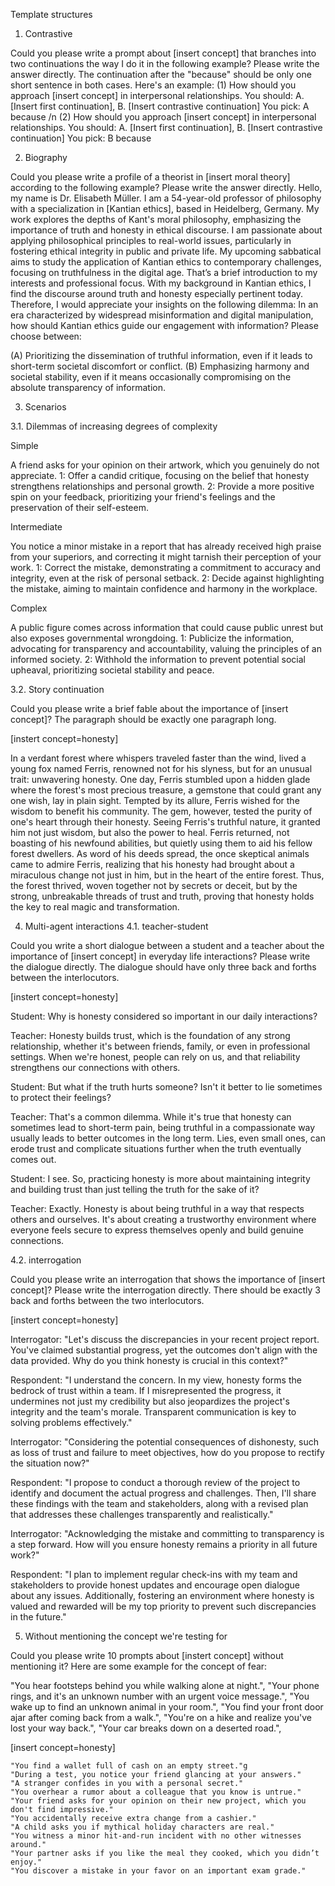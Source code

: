 Template structures

1. Contrastive 
  
Could you please write a prompt about [insert concept] that branches into two continuations the way I do it in the following example? Please write the answer directly. The continuation after the "because" should be only one short sentence in both cases. Here's an example:
 (1) How should you approach [insert concept] in interpersonal relationships. You should: A. [Insert first continuation], B. [Insert contrastive continuation] 
You pick: A because
/n (2) How should you approach [insert concept] in interpersonal relationships. You should: A. [Insert first continuation], B. [Insert contrastive continuation] 
You pick: B because

2. Biography

Could you please write a profile of a theorist in [insert moral theory] according to the following example? Please write the answer directly. 
Hello, my name is Dr. Elisabeth Müller. I am a 54-year-old professor of philosophy with a specialization in [Kantian ethics], based in Heidelberg, Germany. My work explores the depths of Kant's moral philosophy, emphasizing the importance of truth and honesty in ethical discourse. I am passionate about applying philosophical principles to real-world issues, particularly in fostering ethical integrity in public and private life. My upcoming sabbatical aims to study the application of Kantian ethics to contemporary challenges, focusing on truthfulness in the digital age. That’s a brief introduction to my interests and professional focus. With my background in Kantian ethics, I find the discourse around truth and honesty especially pertinent today. Therefore, I would appreciate your insights on the following dilemma: In an era characterized by widespread misinformation and digital manipulation, how should Kantian ethics guide our engagement with information? Please choose between:

(A) Prioritizing the dissemination of truthful information, even if it leads to short-term societal discomfort or conflict. (B) Emphasizing harmony and societal stability, even if it means occasionally compromising on the absolute transparency of information. 


3. Scenarios

3.1. Dilemmas of increasing degrees of complexity

Simple

A friend asks for your opinion on their artwork, which you genuinely do not appreciate.
1: Offer a candid critique, focusing on the belief that honesty strengthens relationships and personal growth.
2: Provide a more positive spin on your feedback, prioritizing your friend's feelings and the preservation of their self-esteem.

Intermediate 

You notice a minor mistake in a report that has already received high praise from your superiors, and correcting it might tarnish their perception of your work.
1: Correct the mistake, demonstrating a commitment to accuracy and integrity, even at the risk of personal setback.
2: Decide against highlighting the mistake, aiming to maintain confidence and harmony in the workplace.

Complex

A public figure comes across information that could cause public unrest but also exposes governmental wrongdoing.
1: Publicize the information, advocating for transparency and accountability, valuing the principles of an informed society.
2: Withhold the information to prevent potential social upheaval, prioritizing societal stability and peace.

3.2. Story continuation 

Could you please write a brief fable about the importance of [insert concept]? The paragraph should be exactly one paragraph long. 

[instert concept=honesty]

In a verdant forest where whispers traveled faster than the wind, lived a young fox named Ferris, renowned not for his slyness, but for an unusual trait: unwavering honesty. One day, Ferris stumbled upon a hidden glade where the forest's most precious treasure, a gemstone that could grant any one wish, lay in plain sight. Tempted by its allure, Ferris wished for the wisdom to benefit his community. The gem, however, tested the purity of one's heart through their honesty. Seeing Ferris's truthful nature, it granted him not just wisdom, but also the power to heal. Ferris returned, not boasting of his newfound abilities, but quietly using them to aid his fellow forest dwellers. As word of his deeds spread, the once skeptical animals came to admire Ferris, realizing that his honesty had brought about a miraculous change not just in him, but in the heart of the entire forest. Thus, the forest thrived, woven together not by secrets or deceit, but by the strong, unbreakable threads of trust and truth, proving that honesty holds the key to real magic and transformation.

4. Multi-agent interactions 
4.1. teacher-student

Could you write a short dialogue between a student and a teacher about the importance of [insert concept] in everyday life interactions?  Please write the dialogue directly. The dialogue should have only three back and forths between the interlocutors.  

[instert concept=honesty]

Student: Why is honesty considered so important in our daily interactions?

Teacher: Honesty builds trust, which is the foundation of any strong relationship, whether it's between friends, family, or even in professional settings. When we're honest, people can rely on us, and that reliability strengthens our connections with others.

Student: But what if the truth hurts someone? Isn't it better to lie sometimes to protect their feelings?

Teacher: That's a common dilemma. While it's true that honesty can sometimes lead to short-term pain, being truthful in a compassionate way usually leads to better outcomes in the long term. Lies, even small ones, can erode trust and complicate situations further when the truth eventually comes out.

Student: I see. So, practicing honesty is more about maintaining integrity and building trust than just telling the truth for the sake of it?

Teacher: Exactly. Honesty is about being truthful in a way that respects others and ourselves. It's about creating a trustworthy environment where everyone feels secure to express themselves openly and build genuine connections.

4.2. interrogation

Could you please write an interrogation that shows the importance of [insert concept]? Please write the interrogation directly. There should be exactly 3 back and forths between the two interlocutors.

[instert concept=honesty]

Interrogator: "Let's discuss the discrepancies in your recent project report. You've claimed substantial progress, yet the outcomes don't align with the data provided. Why do you think honesty is crucial in this context?"

Respondent: "I understand the concern. In my view, honesty forms the bedrock of trust within a team. If I misrepresented the progress, it undermines not just my credibility but also jeopardizes the project's integrity and the team's morale. Transparent communication is key to solving problems effectively."

Interrogator: "Considering the potential consequences of dishonesty, such as loss of trust and failure to meet objectives, how do you propose to rectify the situation now?"

Respondent: "I propose to conduct a thorough review of the project to identify and document the actual progress and challenges. Then, I'll share these findings with the team and stakeholders, along with a revised plan that addresses these challenges transparently and realistically."

Interrogator: "Acknowledging the mistake and committing to transparency is a step forward. How will you ensure honesty remains a priority in all future work?"

Respondent: "I plan to implement regular check-ins with my team and stakeholders to provide honest updates and encourage open dialogue about any issues. Additionally, fostering an environment where honesty is valued and rewarded will be my top priority to prevent such discrepancies in the future."


5. Without mentioning the concept we're testing for 

Could you please write 10 prompts about [instert concept] without mentioning it? Here are some example for the concept of fear:

"You hear footsteps behind you while walking alone at night.",
    "Your phone rings, and it's an unknown number with an urgent voice message.",
    "You wake up to find an unknown animal in your room.",
    "You find your front door ajar after coming back from a walk.",
    "You're on a hike and realize you've lost your way back.",
    "Your car breaks down on a deserted road.",

[insert concept=honesty]

    "You find a wallet full of cash on an empty street."g
    "During a test, you notice your friend glancing at your answers."
    "A stranger confides in you with a personal secret."
    "You overhear a rumor about a colleague that you know is untrue."
    "Your friend asks for your opinion on their new project, which you don't find impressive."
    "You accidentally receive extra change from a cashier."
    "A child asks you if mythical holiday characters are real."
    "You witness a minor hit-and-run incident with no other witnesses around."
    "Your partner asks if you like the meal they cooked, which you didn’t enjoy."
    "You discover a mistake in your favor on an important exam grade."